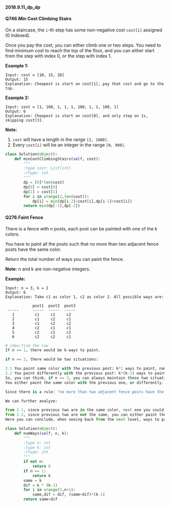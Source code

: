 #### 2018.9.11_dp_dp

#### Q746.Min Cost Climbing Stairs

On a staircase, the `i`-th step has some non-negative cost `cost[i]` assigned (0 indexed).

Once you pay the cost, you can either climb one or two steps. You need to find minimum cost to reach the top of the floor, and you can either start from the step with index 0, or the step with index 1.

**Example 1:**

```
Input: cost = [10, 15, 20]
Output: 15
Explanation: Cheapest is start on cost[1], pay that cost and go to the top.
```



**Example 2:**

```
Input: cost = [1, 100, 1, 1, 1, 100, 1, 1, 100, 1]
Output: 6
Explanation: Cheapest is start on cost[0], and only step on 1s, skipping cost[3].
```



**Note:**

1. `cost` will have a length in the range `[2, 1000]`.
2. Every `cost[i]` will be an integer in the range `[0, 999]`.

```python
class Solution(object):
    def minCostClimbingStairs(self, cost):
        """
        :type cost: List[int]
        :rtype: int
        """
        dp = [0]*len(cost)
        dp[0] = cost[0]
        dp[1] = cost[1]
        for i in xrange(2,len(cost)):
            dp[i] = min(dp[i-2]+cost[i],dp[i-1]+cost[i])
        return min(dp[-1],dp[-2])
```

#### Q276.Faint Fence

There is a fence with n posts, each post can be painted with one of the k colors.

You have to paint all the posts such that no more than two adjacent fence posts have the same color.

Return the total number of ways you can paint the fence.

**Note:**
n and k are non-negative integers.

**Example:**

```
Input: n = 3, k = 2
Output: 6
Explanation: Take c1 as color 1, c2 as color 2. All possible ways are:

            post1  post2  post3      
 -----      -----  -----  -----       
   1         c1     c1     c2 
   2         c1     c2     c1 
   3         c1     c2     c2 
   4         c2     c1     c1  
   5         c2     c1     c2
   6         c2     c2     c1
```

```python
# idea:find the law
If n == 1, there would be k-ways to paint.

if n == 2, there would be two situations:

2.1 You paint same color with the previous post: k*1 ways to paint, named it as same
2.2 You paint differently with the previous post: k*(k-1) ways to paint this way, named it as dif
So, you can think, if n >= 3, you can always maintain these two situations,
You either paint the same color with the previous one, or differently.

Since there is a rule: "no more than two adjacent fence posts have the same color."

We can further analyze:

from 2.1, since previous two are in the same color, next one you could only paint differently, and it would form one part of "paint differently" case in the n == 3 level, and the number of ways to paint this way would equal to same*(k-1).
from 2.2, since previous two are not the same, you can either paint the same color this time (dif*1) ways to do so, or stick to paint differently (dif*(k-1)) times.
Here you can conclude, when seeing back from the next level, ways to paint the same, or variable same would equal to dif*1 = dif, and ways to paint differently, variable dif, would equal to same*(k-1)+dif*(k-1) = (same + dif)*(k-1)
```

```python
class Solution(object):
    def numWays(self, n, k):
        """
        :type n: int
        :type k: int
        :rtype: int
        """
        if not n:
            return 0
        if n == 1:
            return k
        same = k
        dif = k * (k-1)
        for i in xrange(3,n+1):
            same,dif = dif, (same+dif)*(k-1)
        return same+dif
```


